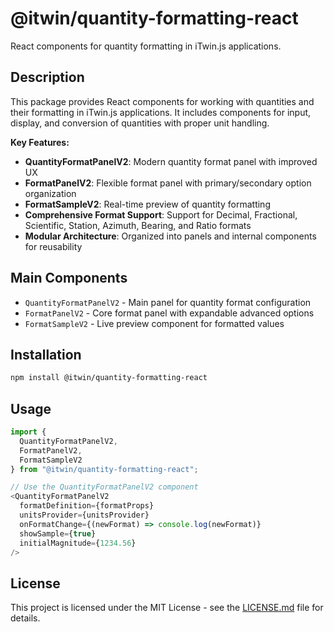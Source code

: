 # @itwin/quantity-formatting-react

React components for quantity formatting in iTwin.js applications.

## Description

This package provides React components for working with quantities and their formatting in iTwin.js applications. It includes components for input, display, and conversion of quantities with proper unit handling.

**Key Features:**
- **QuantityFormatPanelV2**: Modern quantity format panel with improved UX
- **FormatPanelV2**: Flexible format panel with primary/secondary option organization
- **FormatSampleV2**: Real-time preview of quantity formatting
- **Comprehensive Format Support**: Support for Decimal, Fractional, Scientific, Station, Azimuth, Bearing, and Ratio formats
- **Modular Architecture**: Organized into panels and internal components for reusability

## Main Components
- `QuantityFormatPanelV2` - Main panel for quantity format configuration
- `FormatPanelV2` - Core format panel with expandable advanced options
- `FormatSampleV2` - Live preview component for formatted values

## Installation

```bash
npm install @itwin/quantity-formatting-react
```

## Usage

```typescript
import {
  QuantityFormatPanelV2,
  FormatPanelV2,
  FormatSampleV2
} from "@itwin/quantity-formatting-react";

// Use the QuantityFormatPanelV2 component
<QuantityFormatPanelV2
  formatDefinition={formatProps}
  unitsProvider={unitsProvider}
  onFormatChange={(newFormat) => console.log(newFormat)}
  showSample={true}
  initialMagnitude={1234.56}
/>
```

## License

This project is licensed under the MIT License - see the [LICENSE.md](./LICENSE.md) file for details.

